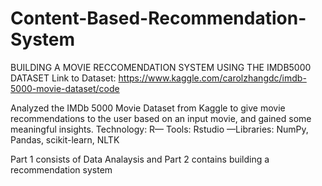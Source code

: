 # Content-Based-Recommendation-System
BUILDING A MOVIE RECCOMENDATION SYSTEM USING THE IMDB5000 DATASET 
Link to Dataset: https://www.kaggle.com/carolzhangdc/imdb-5000-movie-dataset/code

Analyzed the IMDb 5000 Movie Dataset from Kaggle to give movie recommendations to the user based on an input movie, and gained some meaningful insights.
Technology: R— Tools: Rstudio —Libraries: NumPy, Pandas, scikit-learn, NLTK

Part 1 consists of Data Analaysis and Part 2 contains building a recommendation system
